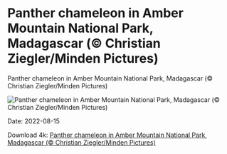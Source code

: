 # Panther chameleon in Amber Mountain National Park, Madagascar (© Christian Ziegler/Minden Pictures)

Panther chameleon in Amber Mountain National Park, Madagascar (© Christian Ziegler/Minden Pictures)

![Panther chameleon in Amber Mountain National Park, Madagascar (© Christian Ziegler/Minden Pictures)](https://bing.com/th?id=OHR.PantherChameleon_EN-US2150362477_UHD.jpg&w=1024&h=576)

Date: 2022-08-15

Download 4k: [Panther chameleon in Amber Mountain National Park, Madagascar (© Christian Ziegler/Minden Pictures)](https://bing.com/th?id=OHR.PantherChameleon_EN-US2150362477_UHD.jpg)

